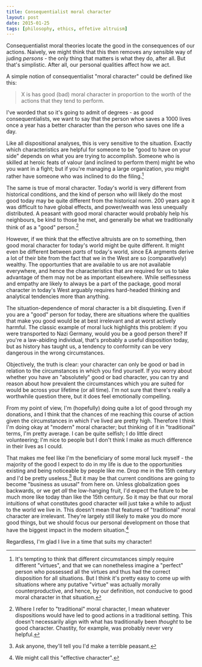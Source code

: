 ```yaml
---
title: Consequentialist moral character
layout: post
date: 2015-01-25
tags: [philosophy, ethics, effetive altruism]
---
```


Consequentialist moral theories locate the good in the consequences of our
actions. Naively, we might think that this then removes any sensible way of
juding *persons* - the only thing that matters is what they do, after all. But
that's simplistic. After all, our personal qualities affect how we act.

A simple notion of consequentialist "moral character" could be defined like
this:

> X is has good (bad) moral character in proportion to the worth of the actions
that they tend to perform.

I've worded that so it's going to admit of degrees - as good consequentialists,
we want to say that the person whoe saves a 1000 lives once a year has
a better character than the person who saves one life a day.

Like all dispositional analyses, this is very sensitive to the situation. Exactly
which characteristics are helpful for someone to be "good to have on your side"
depends on what you are trying to accomplish. Someone who is skilled at heroic
feats of valour (and inclined to perform them) might be who you want in a fight; 
but if you're managing a large organization, you might rather have someone who 
was inclined to do the filing.[^monotonic]

[^monotonic]: It's tempting to think that different circumstances simply require
    different "virtues", and that we can nonetheless imagine a "perfect"
    person who possessed all the virtues and thus had the correct disposition
    for all situations. But I think it's pretty easy to come up with situations
    where any putative "virtue" was actually morally counterproductive, and
    hence, by our definition, not conducive to good moral character in that
    situation.

The same is true of moral character. Today's world is very different from
historical conditions, and the kind of person who will likely do the most good
today may be quite different from the historical norm. 200 years ago it was
difficult to have global effects, and power/wealth was less unequally
distributed. A peasant with good moral character would probably help his neighbours,
be kind to those he met, and generally be what we traditionally think of as a
"good" person.[^traditional]

[^traditional]: Where I refer to "traditional" moral character, I mean whatever
    dispositions would have led to good actions in a traditional setting. This
    doesn't necessarily align with what has traditionally been *thought* to be
    good character. Chastity, for example, was probably never very helpful.

However, if we think that the effective altruists are on to something, then good
moral character for today's world might be quite different. It might even be
different between *parts* of today's world, since EA argments derive a lot of
their bite from the fact that we in the West are so (comparatively) wealthy. The opportunties that
are available to us are not available everywhere, and hence the characteristics
that are required for us to take advantage of them may not be as important elsewhere. While selflessness
and empathy are likely to always be a part of the package, good moral character
in today's West arguably requires hard-headed thinking and analytical tendencies
more than anything.

The situation-dependence of moral character is a bit disquieting. Even if you 
are a "good" person for today, there are
situations where the qualities that make you good would be at best irrelevant and
at worst actively harmful. The classic example of moral luck highlights this
problem: if you were transported to Nazi Germany, would you be a
good person there? If you're a law-abiding individual, that's probably a useful
disposition today, but as history has taught us, a tendency to conformity can be 
very dangerous in the wrong circumstances.

Objectively, the truth is clear: your character can only be good or bad in
relation to the circumstances in which you find yourself. If you worry about
whether you have an "absolutely" good or bad character, you can try and
reason about how prevalent the circumstances which you are suited for would be
across your lifetime (or all time). I'm not sure that there's
really a worthwhile question there, but it does feel emotionally compelling.

From my point of view, I'm (hopefully) doing quite a lot of good through my 
donations, and I think that the chances of me reaching this course of action given the
circumstances in which I've lived are pretty high. Therefore I think I'm doing
okay at "modern" moral character; but thinking of it in "traditional" terms,
I'm pretty average. I can be quite selfish; I do little direct volunteering; 
I'm nice to people but I don't think I make as much difference in their lives 
as I could.

That makes me feel like I'm the beneficiary of some moral luck myself - the
majority of the good I expect to do in my life is due to the opportunities
existing and being noticeable by people like me. Drop me in the 15th century and
I'd be pretty useless.[^peasant] But it may be that current conditions are going
to become "business as ususal" from here on. Unless globalization goes
backwards, or we get *all* the low-hanging fruit, I'd expect the future to be
much more like today than like the 15th century. So it may be that our moral
intuitions of what constitutes good character will just take a while to adjust
to the world we live in. This doesn't mean that features of "traditional" moral character
are irrelevant. They're largely still likely to make you do more good things,
but we should focus our personal development on those that have the biggest
impact in the modern situation.[^effective]

[^peasant]: Ask anyone, they'll tell you I'd make a terrible peasant.

[^effective]: We might call this "effective character".

Regardless, I'm glad I live in a time that suits my character!
